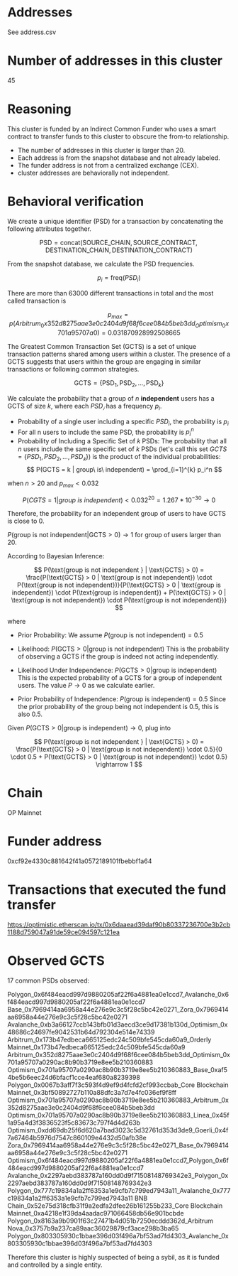 # Addresses

See address.csv

# Number of addresses in this cluster

45

# Reasoning

This cluster is funded by an Indirect Common Funder who uses a smart contract to transfer funds to this cluster to obscure the from-to relationship.

- The number of addresses in this cluster is larger than 20.
- Each address is from the snapshot database and not already labeled.
- The funder address is not from a centralized exchange (CEX).
- cluster addresses are behaviorally not independent.

# Behavioral verification


We create a unique identifier (PSD) for a transaction by concatenating the following attributes together.

$$
\text{PSD} = \text{concat}( \text{SOURCE\_CHAIN}, \text{SOURCE\_CONTRACT}, \text{DESTINATION\_CHAIN}, \text{DESTINATION\_CONTRACT})
$$

From the snapshot database, we calculate the PSD frequencies.

$$ p_i = \text{freq}(PSD_i) $$

There are more than 63000 different transactions in total and the most called transaction is

$$
p_{max} = p(Arbitrum_0x352d8275aae3e0c2404d9f68f6cee084b5beb3dd_Optimism_0x701a95707a0) =  0.031870928992508665
$$


The Greatest Common Transaction Set (GCTS) is a set of unique transaction patterns shared among users within a cluster. The presence of a GCTS suggests that users within the group are engaging in similar transactions or following common strategies.

$$
\text{GCTS} = \{ \text{PSD}_1, \text{PSD}_2, \ldots, \text{PSD}_k \}
$$


We calculate the probability that a group of $n$ **independent** users has a GCTS of size $k$, where each $PSD_𝑖$ has a frequency $p_i$.
​

- Probability of a single user including a specific $PSD_i$, the probability is $p_i$
- For all n users to include the same PSD, the probability is $p_i^n$
- Probability of Including a Specific Set of 𝑘 PSDs:
  The probability that all $n$ users include the same specific set of $k$ PSDs (let's call this set $GCTS=\{PSD_1,PSD_2,…,PSD_𝑘\}$) is the product of the individual probabilities:
  $$
  P(GCTS = k | group\ is\ independent) = \prod_{i=1}^{k} p_i^n
  $$

when $n > 20$ and $p_{max} < 0.032$

$$
P(CGTS = 1 | group\ is\ independent) < 0.032^{20} = 1.267*10^{-30} \rightarrow 0
$$

Therefore, the probability for an independent group of users to have GCTS is close to 0.


$P(\text{group is not independent} | \text{GCTS} > 0) \rightarrow 1$ for group of users larger than 20.

According to Bayesian Inference:

$$
P(\text{group is not independent } | \text{GCTS} > 0) = \frac{P(\text{GCTS} > 0 | \text{group is not independent}) \cdot P(\text{group is not independent})}{P(\text{GCTS} > 0 | \text{group is independent}) \cdot P(\text{group is independent}) + P(\text{GCTS} > 0 | \text{group is not independent}) \cdot P(\text{group is not independent})}
$$

where

- Prior Probability:
  We assume $P(\text{group is not independent}) = 0.5$

- Likelihood:
  $P(\text{GCTS} > 0 | \text{group is not independent})$
  This is the probability of observing a GCTS if the group is indeed not acting independently.

- Likelihood Under Independence:
  $P(\text{GCTS} > 0 | \text{group is independent})$
  This is the expected probability of a GCTS for a group of independent users. The value $P \rightarrow 0$ as we calculate earlier.

- Prior Probability of Independence:
  $P(\text{group is independent}) = 0.5$
  Since the prior probability of the group being not independent is 0.5, this is also 0.5.

Given ​$P(\text{GCTS} > 0 | \text{group is independent}) \rightarrow 0$, plug into

$$
P(\text{group is not independent } | \text{GCTS} > 0) = \frac{P(\text{GCTS} > 0 | \text{group is not independent}) \cdot 0.5}{0 \cdot 0.5 + P(\text{GCTS} > 0 | \text{group is not independent}) \cdot 0.5}
\rightarrow 1
$$

# Chain

OP Mainnet

# Funder address

0xcf92e4330c881642f41a0572189101fbebbf1a64

# Transactions that executed the fund transfer

https://optimistic.etherscan.io/tx/0x6daaead39daf90b80337236700e3b2cb1188d759047a91de59ce094597c121ea

# Observed GCTS

17 common PSDs observed:

Polygon_0x6f484eacd997d9880205af22f6a4881ea0e1ccd7_Avalanche_0x6f484eacd997d9880205af22f6a4881ea0e1ccd7
Base_0x7969414aa6958a44e276e9c3c5f28c5bc42e0271_Zora_0x7969414aa6958a44e276e9c3c5f28c5bc42e0271
Avalanche_0xb3a66127ccb143bfb01d3aecd3ce9d17381b130d_Optimism_0x48686c24697fe9042531b64d792304e514e74339
Arbitrum_0x173b47edbeca665125edc24c509bfe545cda60a9_Orderly Mainnet_0x173b47edbeca665125edc24c509bfe545cda60a9
Arbitrum_0x352d8275aae3e0c2404d9f68f6cee084b5beb3dd_Optimism_0x701a95707a0290ac8b90b3719e8ee5b210360883
Optimism_0x701a95707a0290ac8b90b3719e8ee5b210360883_Base_0xaf54be5b6eec24d6bfacf1cce4eaf680a8239398
Polygon_0x0067b3aff7f3c593f4d9ef9d4fcfd2cf993ccbab_Core Blockchain Mainnet_0x3bf50892727b110a88dfc3a7d7e4fc036ef9f8ff
Optimism_0x701a95707a0290ac8b90b3719e8ee5b210360883_Arbitrum_0x352d8275aae3e0c2404d9f68f6cee084b5beb3dd
Optimism_0x701a95707a0290ac8b90b3719e8ee5b210360883_Linea_0x45f1a95a4d3f3836523f5c83673c797f4d4d263b
Optimism_0xdd69db25f6d620a7bad3023c5d32761d353d3de9_Goerli_0x4f7a67464b5976d7547c860109e4432d50afb38e
Zora_0x7969414aa6958a44e276e9c3c5f28c5bc42e0271_Base_0x7969414aa6958a44e276e9c3c5f28c5bc42e0271
Optimism_0x6f484eacd997d9880205af22f6a4881ea0e1ccd7_Polygon_0x6f484eacd997d9880205af22f6a4881ea0e1ccd7
Avalanche_0x2297aebd383787a160dd0d9f71508148769342e3_Polygon_0x2297aebd383787a160dd0d9f71508148769342e3
Polygon_0x777c19834a1a2ff6353a1e9cfb7c799ed7943a11_Avalanche_0x777c19834a1a2ff6353a1e9cfb7c799ed7943a11
BNB Chain_0x52e75d318cfb31f9a2edfa2dfee26b161255b233_Core Blockchain Mainnet_0xa4218e1f39da4aadac971066458db56e901bcbde
Polygon_0x8163a9b0901f63c27471b4d051b7250ecddd362d_Arbitrum Nova_0x3757b9a237ca89aac36029879cf3ace298b3ba65
Polygon_0x803305930c1bbae396d03f496a7bf53ad7fd4303_Avalanche_0x803305930c1bbae396d03f496a7bf53ad7fd4303

Therefore this cluster is highly suspected of being a sybil, as it is funded and controlled by a single entity.
